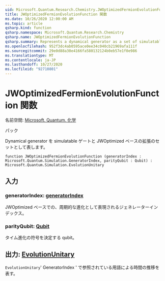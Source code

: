 ```yaml
---
uid: Microsoft.Quantum.Research.Chemistry.JWOptimizedFermionEvolutionFunction
title: JWOptimizedFermionEvolutionFunction 関数
ms.date: 10/26/2020 12:00:00 AM
ms.topic: article
qsharp.kind: function
qsharp.namespace: Microsoft.Quantum.Research.Chemistry
qsharp.name: JWOptimizedFermionEvolutionFunction
qsharp.summary: Represents a dynamical generator as a set of simulatable gates and an expansion in the JWOptimized basis.
ms.openlocfilehash: 952f3dc4ab0595ace0ee34c040cb21969afa111f
ms.sourcegitcommit: 29e0d88a30e4166fa580132124b0eb57e1f0e986
ms.translationtype: MT
ms.contentlocale: ja-JP
ms.lasthandoff: 10/27/2020
ms.locfileid: "92710801"
---
```

# <a name="jwoptimizedfermionevolutionfunction-function"></a>JWOptimizedFermionEvolutionFunction 関数

名前空間: [Microsoft. Quantum. 化学](xref:Microsoft.Quantum.Research.Chemistry)

パック [](https://nuget.org/packages/)


Dynamical generator を simulatable ゲートと JWOptimized ベースの拡張のセットとして表します。

```qsharp
function JWOptimizedFermionEvolutionFunction (generatorIndex : Microsoft.Quantum.Simulation.GeneratorIndex, parityQubit : Qubit) : Microsoft.Quantum.Simulation.EvolutionUnitary
```


## <a name="input"></a>入力

### <a name="generatorindex--generatorindex"></a>generatorIndex: [generatorIndex](xref:Microsoft.Quantum.Simulation.GeneratorIndex)

JWOptimized ベースでの、周期的な進化として表現されるジェネレーターインデックス。


### <a name="parityqubit--qubit"></a>parityQubit: [Qubit](xref:microsoft.quantum.lang-ref.qubit)

タイム進化の符号を決定する qubit。



## <a name="output--evolutionunitary"></a>出力: [EvolutionUnitary](xref:Microsoft.Quantum.Simulation.EvolutionUnitary)

`EvolutionUnitary`' GeneratorIndex ' で参照されている用語による時間の推移を表す。